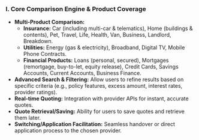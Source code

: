 ### I. Core Comparison Engine & Product Coverage

*   **Multi-Product Comparison:**
    *   **Insurance:** Car (including multi-car & telematics), Home (buildings & contents), Pet, Travel, Life, Health, Van, Business, Landlord, Breakdown.
    *   **Utilities:** Energy (gas & electricity), Broadband, Digital TV, Mobile Phone Contracts.
    *   **Financial Products:** Loans (personal, secured), Mortgages (remortgage, buy-to-let, equity release), Credit Cards, Savings Accounts, Current Accounts, Business Finance.
*   **Advanced Search & Filtering:** Allow users to refine results based on specific criteria (e.g., policy features, excess amount, interest rates, provider ratings).
*   **Real-time Quoting:** Integration with provider APIs for instant, accurate quotes.
*   **Quote Retrieval/Saving:** Ability for users to save quotes and retrieve them later.
*   **Switching/Application Facilitation:** Seamless handover or direct application process to the chosen provider.